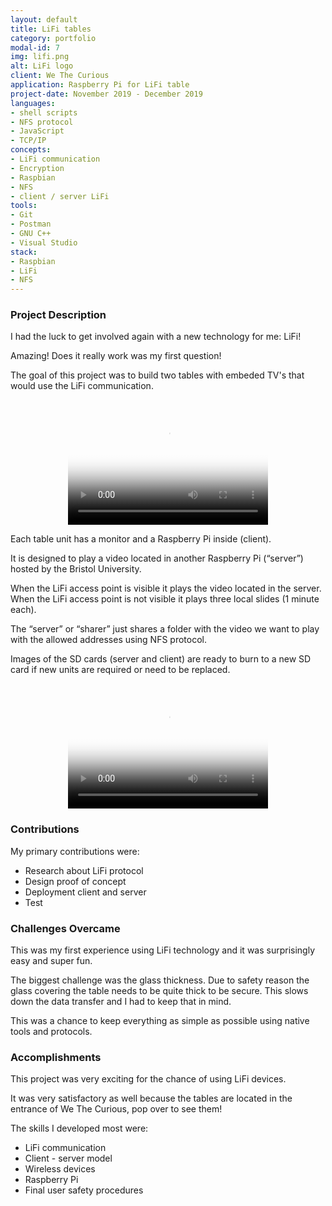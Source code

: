 ```yaml
---
layout: default
title: LiFi tables
category: portfolio
modal-id: 7
img: lifi.png
alt: LiFi logo
client: We The Curious
application: Raspberry Pi for LiFi table
project-date: November 2019 - December 2019
languages:
- shell scripts
- NFS protocol
- JavaScript
- TCP/IP
concepts:
- LiFi communication
- Encryption
- Raspbian
- NFS
- client / server LiFi
tools:
- Git
- Postman
- GNU C++
- Visual Studio
stack:
- Raspbian
- LiFi
- NFS
---
```


### Project Description

I had the luck to get involved again with a new technology for me: LiFi!

Amazing! Does it really work was my first question!

The goal of this project was to build two tables with embeded TV's that would use the LiFi communication.

<div style="text-align:center;">
	<video src="videos/lifi_accesspoint.mp4" poster="img/portfolio/lifi.png" width="320" height="200" controls preload></video>
</div>	

Each table unit has a monitor and a Raspberry Pi inside (client).

It is designed to play a video located in another Raspberry Pi (“server”) hosted by the Bristol University.

When the LiFi access point is visible it plays the video located in the server. When the LiFi access point is not visible it plays three local slides (1 minute each).

The “server” or “sharer” just shares a folder with the video we want to play with the allowed addresses using NFS protocol.

Images of the SD cards (server and client) are ready to burn to a new SD card if new units are required or need to be replaced.

<div style="text-align:center;">
	<video src="videos/lifi_moving.mp4" poster="img/portfolio/lifi.png" width="320" height="200" controls preload></video>
</div>	


### Contributions

My primary contributions were:

* Research about LiFi protocol
* Design proof of concept
* Deployment client and server
* Test

### Challenges Overcame

This was my first experience using LiFi technology and it was surprisingly easy and super fun.

The biggest challenge was the glass thickness. Due to safety reason the glass covering the table needs to be quite thick to be secure. This slows down the data transfer and I had to keep that in mind.

This was a chance to keep everything as simple as possible using native tools and protocols.

### Accomplishments

This project was very exciting for the chance of using LiFi devices.

It was very satisfactory as well because the tables are located in the entrance of We The Curious, pop over to see them!

The skills I developed most were:

* LiFi communication
* Client - server model
* Wireless devices
* Raspberry Pi
* Final user safety procedures